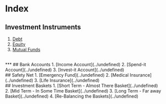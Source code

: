 # Index

## Investment Instruments
1. [Debt](../undefined)
2. [Equity](../undefined)
3. [Mutual Funds](../undefined)
</br>
***
## Bank Accounts
1. [Income Account](../undefined)
2. [Spend-it Account](../undefined)
3. [Invest-it Account](../undefined)
</br>
## Safety Net
1. [Emergency Fund](../undefined)
2. [Medical Insurance](../undefined)
3. [Life Insurance](../undefined)
</br>
## Investment Baskets
1. [Short Term - Almost There Basket](../undefined)
2. [Mid Term - In Some Time Basket](../undefined)
3. [Long Term - Far away Basket](../undefined)
4. [Re-Balancing the Baskets](../undefined)